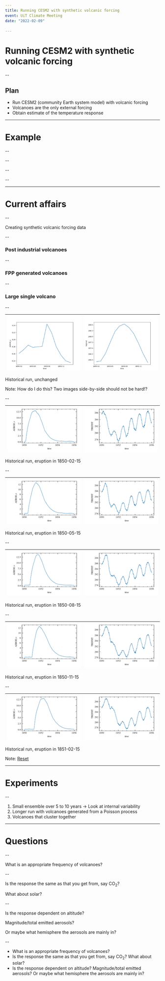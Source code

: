 ```yaml
---
title: Running CESM2 with synthetic volcanic forcing
event: UiT Climate Meeting
date: "2022-02-09"

---
```


# Running CESM2 with synthetic volcanic forcing

--

<!-- .slide: data-background="#891919" -->

## Plan

- Run CESM2 (community Earth system model) with volcanic forcing <!-- .element: class="fragment" data-fragment-index="1" -->
- Volcanoes are the only external forcing <!-- .element: class="fragment" data-fragment-index="2" -->
- Obtain estimate of the temperature response <!-- .element: class="fragment" data-fragment-index="3" -->

---

# Example

--

<!-- .slide: data-background="https://github.com/engeir/presentations-files/raw/9a4f6b9150206f27120130b18d8ac09f68469465/2021/fysikermotet/noresm/noresm_raw_dark.png" -->
<!-- .slide: data-background-size="95vw" -->

--

<!-- .slide: data-background="https://github.com/engeir/presentations-files/raw/9a4f6b9150206f27120130b18d8ac09f68469465/2021/fysikermotet/noresm/response_func_noresm1_choose_dark.png" -->
<!-- .slide: data-background-size="95vw" -->

--
<!-- .slide: data-background="https://github.com/engeir/presentations-files/raw/9a4f6b9150206f27120130b18d8ac09f68469465/2021/fysikermotet/noresm/noresm_raw_with_est_dark.png" -->
<!-- .slide: data-background-size="95vw" -->

--

<!-- .slide: data-background-color="#002f4b" -->
<!-- .slide: data-background-video-loop="true" -->
<!-- .slide: data-background-video="https://github.com/engeir/presentations-files/raw/9a4f6b9150206f27120130b18d8ac09f68469465/2021/fysikermotet/animation.mp4" -->
<!-- .slide: data-background-size="contain" -->

---

# Current affairs

--

Creating synthetic volcanic forcing data

--

<!-- .slide: data-transition="slide-in fade-out" -->
<!-- .slide: data-background="https://github.com/engeir/presentations/raw/a97344826c48c9210641d7eeae867d3cab1db520/2022/uit-climate-meeting/assets/synthetic_volcanoes_historic.png" -->
<!-- .slide: data-background-size="95vw" -->
<!-- .slide: data-background-transition="slide-in fade-out" -->
<!-- .slide: data-background-color="#000" -->

### Post industrial volcanoes
<!-- .element: style="margin-top: -20vh;" -->

--

<!-- .slide: data-transition="fade" -->
<!-- .slide: data-background="https://github.com/engeir/presentations/raw/a97344826c48c9210641d7eeae867d3cab1db520/2022/uit-climate-meeting/assets/synthetic_volcanoes_FPP.png" -->
<!-- .slide: data-background-size="95vw" -->
<!-- .slide: data-background-color="#000" -->

### FPP generated volcanoes
<!-- .element: style="margin-top: -20vh;" -->

--

<!-- .slide: data-transition="fade-in slide-out" -->
<!-- .slide: data-background="https://github.com/engeir/presentations/raw/a97344826c48c9210641d7eeae867d3cab1db520/2022/uit-climate-meeting/assets/synthetic_volcanoes_single.png" -->
<!-- .slide: data-background-size="95vw" -->
<!-- .slide: data-background-color="#000" -->

### Large single volcano
<!-- .element: style="margin-top: -20vh;" -->

--
<!-- .slide: data-transition="slide-in fade-out" -->

| ![Aerosol forcing](https://github.com/engeir/presentations/raw/a97344826c48c9210641d7eeae867d3cab1db520/2022/uit-climate-meeting/assets/AEROD_v_simple_vanilla.png) | ![Temperature](https://github.com/engeir/presentations/raw/a97344826c48c9210641d7eeae867d3cab1db520/2022/uit-climate-meeting/assets/TREFHT_simple_vanilla.png) |
| -: | :- |

Historical run, unchanged

Note:
How do I do this? Two images side-by-side should not be hard!?

--

<!-- .slide: data-transition="fade" -->

| ![Aerosol forcing](https://github.com/engeir/presentations/raw/a97344826c48c9210641d7eeae867d3cab1db520/2022/uit-climate-meeting/assets/AEROD_v20220221_simple-ens1.png) | ![Temperature](https://github.com/engeir/presentations/raw/a97344826c48c9210641d7eeae867d3cab1db520/2022/uit-climate-meeting/assets/TREFHT20220221_simple-ens1.png) |
| -: | :- |

Historical run, eruption in 1850-02-15

--

<!-- .slide: data-transition="fade" -->

| ![Aerosol forcing](https://github.com/engeir/presentations/raw/a97344826c48c9210641d7eeae867d3cab1db520/2022/uit-climate-meeting/assets/AEROD_v20220221_simple-ens2.png) | ![Temperature](https://github.com/engeir/presentations/raw/a97344826c48c9210641d7eeae867d3cab1db520/2022/uit-climate-meeting/assets/TREFHT20220221_simple-ens2.png) |
| -: | :- |

Historical run, eruption in 1850-05-15

--

<!-- .slide: data-transition="fade" -->

| ![Aerosol forcing](https://github.com/engeir/presentations/raw/a97344826c48c9210641d7eeae867d3cab1db520/2022/uit-climate-meeting/assets/AEROD_v20220221_simple-ens3.png) | ![Temperature](https://github.com/engeir/presentations/raw/a97344826c48c9210641d7eeae867d3cab1db520/2022/uit-climate-meeting/assets/TREFHT20220221_simple-ens3.png) |
| -: | :- |

Historical run, eruption in 1850-08-15

--

<!-- .slide: data-transition="fade" -->

| ![Aerosol forcing](https://github.com/engeir/presentations/raw/a97344826c48c9210641d7eeae867d3cab1db520/2022/uit-climate-meeting/assets/AEROD_v20220221_simple-ens4.png) | ![Temperature](https://github.com/engeir/presentations/raw/a97344826c48c9210641d7eeae867d3cab1db520/2022/uit-climate-meeting/assets/TREFHT20220221_simple-ens4.png) |
| -: | :- |

Historical run, eruption in 1850-11-15

--

<!-- .slide: data-transition="fade" -->

| ![Aerosol forcing](https://github.com/engeir/presentations/raw/main/2022/uit-climate-meeting/assets/AEROD_v20220218_simple-ens5.png) | ![Temperature](https://github.com/engeir/presentations/raw/a97344826c48c9210641d7eeae867d3cab1db520/2022/uit-climate-meeting/assets/TREFHT20220218_simple-ens5.png) |
| -: | :- |

Historical run, eruption in 1851-02-15

Note:
[Reset](#/2/5)
<!-- .element: style="position:relative;font-size:12pt;text-align:left" -->

---

# Experiments

--

<!-- .slide: data-transition="fade" -->

1. Small ensemble over 5 to 10 years &#8594; Look at internal variability
2. Longer run with volcanoes generated from a Poisson process <!-- .element: class="fragment" data-fragment-index="1" -->
3. Volcanoes that cluster together <!-- .element: class="fragment" data-fragment-index="2" -->

---

# Questions

--

What is an appropriate frequency of volcanoes?

--

Is the response the same as that you get from, say CO<sub>2</sub>?

What about solar?

--

<!-- .slide: data-transition="slide-in fade-out" -->

Is the response dependent on altitude?

Magnitude/total emitted aerosols?

Or maybe what hemisphere the aerosols are mainly in?

--

<!-- .slide: data-transition="fade" -->

- What is an appropriate frequency of volcanoes?
- Is the response the same as that you get from, say CO<sub>2</sub>? What about solar?
- Is the response dependent on altitude? Magnitude/total emitted aerosols? Or maybe what
  hemisphere the aerosols are mainly in?
